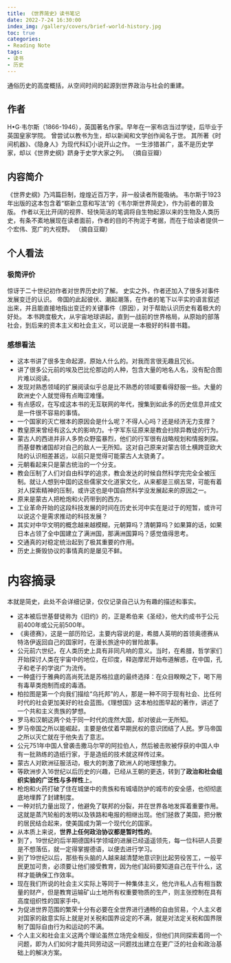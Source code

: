 ```yaml
---
title: 《世界简史》读书笔记
date: 2022-7-24 16:30:00
index_img: /gallery/covers/brief-world-history.jpg
toc: true
categories:
- Reading Note
tags: 
- 读书
- 历史
---
```


通俗历史的高度概括，从空间时间的起源到世界政治与社会的重建。

<!-- more -->

## 作者

H•G·韦尔斯（1866-1946），英国著名作家。早年在一家布店当过学徒，后毕业于英国皇家学院。
曾尝试以教书为生，却以新闻和文学创作闻名于世。
其所著《时间机器》、《隐身人》为现代科幻小说开山之作。
一生涉猎甚广，虽不是历史学家，却以《世界史纲》跻身于史学大家之列。
（摘自豆瓣）

## 内容简介

《世界史纲》乃鸿篇巨制，煌煌近百万字，非一般读者所能吸纳。
韦尔斯于1923年出版的这本包含着“崭新立意和写法”的《韦尔斯世界简史》，作为前者的普及版。
作者以无比开阔的视界、轻快简洁的笔调将自生物起源以来的生物及人类历史，有条不紊地展现在读者面前，作者的目的不拘泥于考据，而在于给读者提供一个宏伟、宽广的大视野。
（摘自豆瓣）

## 个人看法

### 极简评价

惊讶于二十世纪初作者对世界历史的了解。
史实之外，作者还加入了很多对事件发展变迁的认识。
帝国的此起彼伏、潮起潮落，在作者的笔下以平实的语言叙述出来，并且能直接地指出变迁的关键事件（原因），对于帮助认识历史有着极大的好处。
本书跨度极大，从宇宙地球讲起，直到一战前的世界格局，从原始的部落社会，到后来的资本主义和社会主义，可以说是一本极好的科普书籍。

### 感想看法

- 这本书讲了很多生命起源，原始人什么的。对我而言很无趣且冗长。
- 讲了很多公元前的埃及巴比伦那边的人种，包含大量的地名人名，没有配合图片难以阅读。
- 发现对熟悉领域的扩展阅读似乎总是比不熟悉的领域要看得舒服一些。大量的欧洲史个人就觉得有点晦涩难懂。
- 有点感叹，在写成这本书的无互联网的年代，搜集到如此多的历史信息并成文是一件很不容易的事情。
- 一个国家的灭亡根本的原因会是什么呢？不得人心吗？还是经济无力支撑？
- 教皇原来曾经有这么大的影响力。十字军东征原来是教会扫除异教徒的行为。
- 蒙古人的西进并非人多势众野蛮暴烈，他们的行军很有战略规划和情报刺探。而基督教诸国却对自己的敌人一无所知。这对自己原来对蒙古领土横跨亚欧大陆的认识相差甚远，以前只是觉得可能蒙古人太骁勇了。
- 元朝看起来只是蒙古统治的一个分支。
- 教会压制了人们对自由科学的追求，教会发达的时候自然科学完完全全被压制。就让人想到中国的这些儒家文化道家文化，从来都是三纲五常，可能有着对人探索精神的压制，或许这也是中国自然科学没发展起来的原因之一。
- 原来是蒙古人把枪炮和火药带到的西方。
- 工业革命开始的这段科技发展的时间在历史长河中实在是过于的短暂，或许可以说这个是需求推动的科技发展？
- 其实对中华文明的概念越来越模糊，元朝算吗？清朝算吗？如果算的话，如果日本占领了全中国建立了满洲国，那满洲国算吗？感觉值得思考。
- 交通真的对稳定统治起到了极其重要的作用。
- 历史上撕毁协议的事情真的是屡见不鲜。


# 内容摘录

本就是简史，此处不会详细记录，仅仅记录自己认为有趣的描述和事实。

- 这本被后世基督徒称为《旧约》的，正是希伯来《圣经》，他大约成书于公元前400年或公元前500年。
- 《奥德赛》，这是一部历险记，主要内容说的是，希腊人英明的首领奥德赛从特洛伊返回自己的国家时，在漫长旅途中的冒险故事。
- 公元前六世纪，在人类历史上具有非同凡响的意义。当时，在希腊，哲学家们开始探讨人类在宇宙中的地位，在印度，释迦摩尼开始布道解惑，在中国，孔子和老子的学说广为流传。
- 一种盛行于雅典的高尚死法是苏格拉底的最终选择：在众目睽睽之下，喝下用有毒草类炮制而成的毒酒。
- 柏拉图是第一个向我们描绘“乌托邦”的人，那是一种不同于现有社会、比任何时代的社会更加美好的社会蓝图。《理想国》这本柏拉图早起的著作，讲述了一个共和主义贵族的梦想。
- 罗马和汉朝这两个处于同一时代的庞然大国，却对彼此一无所知。
- 罗马帝国之所以能崛起，主要是依仗着早期民权的意识团结了人民。罗马帝国之所以灭亡就在于他失去了意志。
- 公元751年中国人曾袭击撒马尔罕的阿拉伯人，然后被击败被俘获的中国人中有一批熟练的造纸行家，于是造纸的技术就这样传过来。
- 蒙古人对欧洲征服活动，极大的刺激了欧洲人的地理想象力。
- 等欧洲步入16世纪以后历史的兴趣，已经从王朝的更迭，转到了**政治和社会组织实验的广泛性与多样性**上。
- 枪炮和火药打破了住在城堡中的贵族和有城墙防护的城市的安全感，也彻彻底底地埋葬了封建制度。
- 一种对抗力量出现了，他避免了联邦的分裂，并在世界各地发挥着重要作用。这就是蒸汽轮船的发明以及铁路和电报的相继出现。他们拯救了美国，把分散的居民结合起来，使美国成为第一个现代化的国家。
- 从本质上来说，**世界上任何政治协议都是暂时性的**。
- 到了，19世纪的后半期德国科学领域的进展已经遥遥领先，每一位科研人员要是不想落伍，就一定得掌握德语，以便去进行学习。
- 到了19世纪以后，那些有头脑的人越来越清楚地意识到比起劳役苦工，一般平民更加可贵，必须要让他们接受教育，因为他们起码要知道自己在干什么，这样才能确保工作效率。
- 现在我们所说的社会主义实际上等同于一种集体主义，他允许私人占有相当数量的财产，但是教育运输矿山土地所有权重要物质的生产，则主张控制在具有高度组织性的国家手中。
- 为促进世界范围的繁荣十分有必要在全世界进行通畅的自由贸易，个人主义者对国家的敌意实际上就是对关税和国界设定的不满，就是对法定关税和国界限制了国际自由行为和运动的不满。
- 个人主义和社会主义这两个理论虽然立场完全相反，但他们共同探索着同一个问题，即为人们如何才能共同劳动这一问题找出建立在更广泛的社会和政治基础上的解决方案。